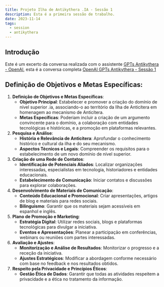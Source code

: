 ```yaml
---
title: Projeto Ilha de Antikythera .IA - Sessão 1
description: Esta é a primeira sessão de trabalho.
date: 2023-11-14
tags:
  - session
  - antikythera
---
```


## Introdução

Este é um excerto da conversa realizada com o assistente [GPTs Antikythera - OpenAI](https://chat.openai.com/g/g-fnpHOClUW-anticitera), esta é a conversa completa [OpenAI GPTs Antikythera - Sessão 1](https://chat.openai.com/share/f89e60c3-e351-46e5-a8d7-3e04a6782f4e)

## Definição de Objetivos e Metas Específicas:

1.  **Definição de Objetivos e Metas Específicas**:
    *   **Objetivo Principal**: Estabelecer e promover a criação do domínio de nível superior .ia, associando-o ao território da Ilha de Anticítera em homenagem ao mecanismo de Anticítera.
    *   **Metas Específicas**: Poderiam incluir a criação de um argumento convincente para o domínio, a colaboração com entidades tecnológicas e históricas, e a promoção em plataformas relevantes.
2.  **Pesquisa e Análise**:
    *   **História e Relevância de Anticítera**: Aprofundar o conhecimento histórico e cultural da ilha e do seu mecanismo.
    *   **Aspectos Técnicos e Legais**: Compreender os requisitos para o estabelecimento de um novo domínio de nível superior.
3.  **Criação de uma Rede de Contatos**:
    *   **Identificação de Potenciais Aliados**: Localizar organizações interessadas, especialistas em tecnologia, historiadores e entidades educacionais.
    *   **Estabelecimento de Comunicação**: Iniciar contatos e discussões para explorar colaborações.
4.  **Desenvolvimento de Materiais de Comunicação**:
    *   **Conteúdo Educacional e Promocional**: Criar apresentações, artigos de blog e materiais para redes sociais.
    *   **Bilinguismo**: Garantir que os materiais sejam acessíveis em espanhol e inglês.
5.  **Plano de Promoção e Marketing**:
    *   **Estratégia Digital**: Utilizar redes sociais, blogs e plataformas tecnológicas para divulgar a iniciativa.
    *   **Eventos e Apresentações**: Planear a participação em conferências, webinars ou reuniões com partes interessadas.
6.  **Avaliação e Ajustes**:
    *   **Monitorização e Análise de Resultados**: Monitorizar o progresso e a receção da iniciativa.
    *   **Ajustes Estratégicos**: Modificar a abordagem conforme necessário com base no feedback e nos resultados obtidos.
7.  **Respeito pela Privacidade e Princípios Éticos**:
    *   **Gestão Ética de Dados**: Garantir que todas as atividades respeitem a privacidade e a ética no tratamento da informação.

